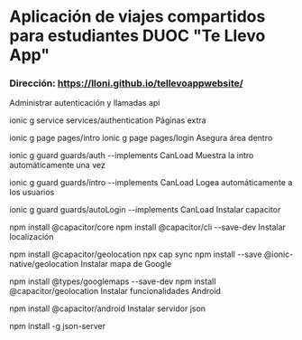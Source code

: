# Aplicación de viajes compartidos para estudiantes DUOC "Te Llevo App" 
### Dirección: https://lloni.github.io/tellevoappwebsite/

Administrar autenticación y llamadas api

ionic g service services/authentication
Páginas extra

ionic g page pages/intro ionic g page pages/login
Asegura área dentro

ionic g guard guards/auth --implements CanLoad
Muestra la intro automáticamente una vez

ionic g guard guards/intro --implements CanLoad
Logea automáticamente a los usuarios

ionic g guard guards/autoLogin --implements CanLoad
Instalar capacitor

npm install @capacitor/core npm install @capacitor/cli --save-dev
Instalar localización

npm install @capacitor/geolocation npx cap sync npm install --save @ionic-native/geolocation
Instalar mapa de Google

npm install @types/googlemaps --save-dev npm install @capacitor/geolocation
Instalar funcionalidades Android

npm install @capacitor/android
Instalar servidor json

npm install -g json-server